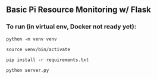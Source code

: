 ## Basic Pi Resource Monitoring w/ Flask

### To run (in virtual env, Docker not ready yet):
```
python -m venv venv
```
```
source venv/bin/activate
```
```
pip install -r requirements.txt 
```
```
python server.py
```

